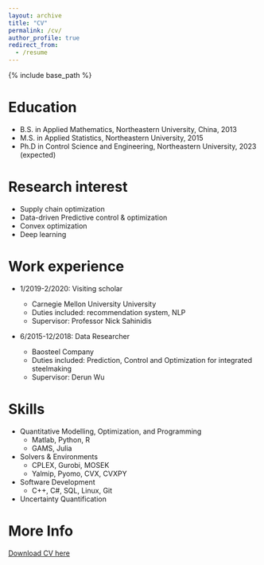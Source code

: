 ```yaml
---
layout: archive
title: "CV"
permalink: /cv/
author_profile: true
redirect_from:
  - /resume
---
```


{% include base_path %}

Education
======
* B.S. in Applied Mathematics, Northeastern University, China, 2013
* M.S. in Applied Statistics, Northeastern University, 2015
* Ph.D in Control Science and Engineering, Northeastern University, 2023 (expected)

Research interest
======
* Supply chain optimization
* Data-driven Predictive control & optimization
* Convex optimization
* Deep learning

Work experience
======
* 1/2019-2/2020: Visiting scholar
  * Carnegie Mellon University University
  * Duties included: recommendation system, NLP
  * Supervisor: Professor Nick Sahinidis

* 6/2015-12/2018: Data Researcher
  * Baosteel Company
  * Duties included: Prediction, Control and Optimization for integrated steelmaking
  * Supervisor: Derun Wu
  
Skills
======
* Quantitative Modelling, Optimization, and Programming
  * Matlab, Python, R
  * GAMS, Julia 
* Solvers & Environments
  * CPLEX, Gurobi, MOSEK
  * Yalmip, Pyomo, CVX, CVXPY
* Software Development
  * C++, C#, SQL, Linux, Git
* Uncertainty Quantification

More Info
======
[Download CV here](https://meetyangyang.github.io/files/cv_eng.pdf)

<!-- Publications
======
  <ul>{% for post in site.publications %}
    {% include archive-single-cv.html %}
  {% endfor %}</ul> -->

<!-- Talks
======
  <ul>{% for post in site.talks %}
    {% include archive-single-talk-cv.html %}
  {% endfor %}</ul> -->
  
<!-- Teaching
======
  <ul>{% for post in site.teaching %}
    {% include archive-single-cv.html %}
  {% endfor %}</ul> -->
  
<!-- Service and leadership
======
* Currently signed in to 43 different slack teams -->
